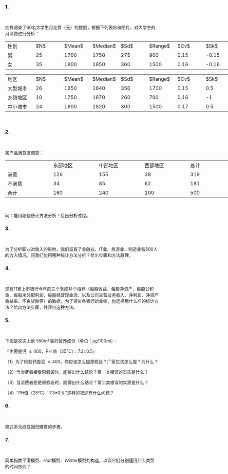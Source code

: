 ### 1.
​

 抽样调查了60名大学生月花费（元）的数据，根据下列表格和图片，对大学生的月消费进行分析：
 <table data-lake-id="d74de3b8" id="d74de3b8" margin="true" class="lake-table" style="width: 744px"><colgroup><col width="93"><col width="93"><col width="93"><col width="93"><col width="93"><col width="93"><col width="93"><col width="93"></colgroup><tbody><tr data-lake-id="u50f0f623" id="u50f0f623"><td data-lake-id="ud257c928" id="ud257c928">性别
 </td><td data-lake-id="u7f602577" id="u7f602577">$N$
 </td><td data-lake-id="u364f2fb3" id="u364f2fb3">$Mean$
 </td><td data-lake-id="u7b3b3684" id="u7b3b3684">$Median$
 </td><td data-lake-id="u55c6e37e" id="u55c6e37e">$Sd$
 </td><td data-lake-id="uad307cd6" id="uad307cd6">$Range$
 </td><td data-lake-id="u5da45980" id="u5da45980">$Cv$
 </td><td data-lake-id="ud326f77d" id="ud326f77d">$Sk$
 </td></tr><tr data-lake-id="u61d8c799" id="u61d8c799"><td data-lake-id="u7247bbe0" id="u7247bbe0">男
 </td><td data-lake-id="uc3c609db" id="uc3c609db">25
 </td><td data-lake-id="ua6b449e0" id="ua6b449e0">1700
 </td><td data-lake-id="u0ac4bd30" id="u0ac4bd30">1750
 </td><td data-lake-id="u6da8fa27" id="u6da8fa27">275
 </td><td data-lake-id="u830398ff" id="u830398ff">900
 </td><td data-lake-id="ub722f5de" id="ub722f5de">0.15
 </td><td data-lake-id="ufbb3977f" id="ufbb3977f">-0.15
 </td></tr><tr data-lake-id="u0bd26e11" id="u0bd26e11"><td data-lake-id="u5367db87" id="u5367db87">女
 </td><td data-lake-id="ud92cb343" id="ud92cb343">35
 </td><td data-lake-id="uffbe1a09" id="uffbe1a09">1800
 </td><td data-lake-id="u9ee66cdb" id="u9ee66cdb">1850
 </td><td data-lake-id="ue5d4d71f" id="ue5d4d71f">360
 </td><td data-lake-id="u45f3c2e2" id="u45f3c2e2">1500
 </td><td data-lake-id="uebd41874" id="uebd41874">0.16
 </td><td data-lake-id="ucc399ec7" id="ucc399ec7">-0.16
 </td></tr></tbody></table><table data-lake-id="22524003" id="22524003" margin="true" class="lake-table" style="width: 744px"><colgroup><col width="93"><col width="93"><col width="93"><col width="93"><col width="93"><col width="93"><col width="93"><col width="93"></colgroup><tbody><tr data-lake-id="u9edf224e" id="u9edf224e"><td data-lake-id="u34cd6e14" id="u34cd6e14">地区
 </td><td data-lake-id="u36068964" id="u36068964">$N$
 </td><td data-lake-id="u4d181f84" id="u4d181f84">$Mean$
 </td><td data-lake-id="u929fe438" id="u929fe438">$Median$
 </td><td data-lake-id="udb19b4ee" id="udb19b4ee">$Sd$
 </td><td data-lake-id="u9b0bc422" id="u9b0bc422">$Range$
 </td><td data-lake-id="udd0baf25" id="udd0baf25">$Cv$
 </td><td data-lake-id="u53bde95b" id="u53bde95b">$Sk$
 </td></tr><tr data-lake-id="u74c09a1b" id="u74c09a1b"><td data-lake-id="u59043656" id="u59043656">大型城市
 </td><td data-lake-id="ude141c2f" id="ude141c2f">26
 </td><td data-lake-id="ua99a362e" id="ua99a362e">1850
 </td><td data-lake-id="u22173e0b" id="u22173e0b">1840
 </td><td data-lake-id="u695dbbff" id="u695dbbff">356
 </td><td data-lake-id="u1d2cf26a" id="u1d2cf26a">1700
 </td><td data-lake-id="ub2b456bd" id="ub2b456bd">0.15
 </td><td data-lake-id="u65ad2e30" id="u65ad2e30">0.5
 </td></tr><tr data-lake-id="ub53c96c6" id="ub53c96c6"><td data-lake-id="u76850c75" id="u76850c75">乡镇地区
 </td><td data-lake-id="u8c8b4b81" id="u8c8b4b81">10
 </td><td data-lake-id="uade46427" id="uade46427">1750
 </td><td data-lake-id="u9d99482c" id="u9d99482c">1870
 </td><td data-lake-id="u65e50c85" id="u65e50c85">260
 </td><td data-lake-id="uc35d76a1" id="uc35d76a1">700
 </td><td data-lake-id="u2591d8ef" id="u2591d8ef">0.16
 </td><td data-lake-id="u73741cf0" id="u73741cf0">-1
 </td></tr><tr data-lake-id="u3288e11c" id="u3288e11c"><td data-lake-id="u31136d75" id="u31136d75">中小城市
 </td><td data-lake-id="u3641cb68" id="u3641cb68">24
 </td><td data-lake-id="u7241a42d" id="u7241a42d">1800
 </td><td data-lake-id="u059bd040" id="u059bd040">1820
 </td><td data-lake-id="ue9495fe0" id="ue9495fe0">300
 </td><td data-lake-id="uaba930da" id="uaba930da">1500
 </td><td data-lake-id="u8d27dfe7" id="u8d27dfe7">0.17
 </td><td data-lake-id="u197557e2" id="u197557e2">0.5
 </td></tr></tbody></table>​

 ### 2.
​

 某产品满意度调查：
 <table data-lake-id="a9323229" id="a9323229" margin="true" class="lake-table" style="width: 750px"><colgroup><col width="150"><col width="150"><col width="150"><col width="150"><col width="150"></colgroup><tbody><tr data-lake-id="u8fcf4bd6" id="u8fcf4bd6"><td data-lake-id="uc3805950" id="uc3805950">​

 </td><td data-lake-id="u1af515f6" id="u1af515f6">东部地区
 </td><td data-lake-id="u1bc7fb1e" id="u1bc7fb1e">中部地区
 </td><td data-lake-id="uf76df899" id="uf76df899">西部地区
 </td><td data-lake-id="u9088236c" id="u9088236c">总计
 </td></tr><tr data-lake-id="uc0170da2" id="uc0170da2"><td data-lake-id="u0a90dd10" id="u0a90dd10">满意
 </td><td data-lake-id="u4f02fd75" id="u4f02fd75">126
 </td><td data-lake-id="uc87a432e" id="uc87a432e">155
 </td><td data-lake-id="u144a39d1" id="u144a39d1">38
 </td><td data-lake-id="u552a7150" id="u552a7150">319
 </td></tr><tr data-lake-id="ud1ce4554" id="ud1ce4554"><td data-lake-id="ueda0374b" id="ueda0374b">不满意
 </td><td data-lake-id="u62943b9d" id="u62943b9d">34
 </td><td data-lake-id="u5ecbd612" id="u5ecbd612">85
 </td><td data-lake-id="u17a74452" id="u17a74452">62
 </td><td data-lake-id="u26a1d36c" id="u26a1d36c">181
 </td></tr><tr data-lake-id="u5941722f" id="u5941722f"><td data-lake-id="u62b97d8b" id="u62b97d8b">合计
 </td><td data-lake-id="ue49df3d5" id="ue49df3d5">160
 </td><td data-lake-id="u49d33957" id="u49d33957">240
 </td><td data-lake-id="u2ca62cc6" id="u2ca62cc6">100
 </td><td data-lake-id="u413f3cd4" id="u413f3cd4">500
 </td></tr></tbody></table>​

 问：能用哪些统计方法分析？给出分析过程。
 ​

 ### 3.
​

 为了分析职业对收入的影响，我们调查了金融业、$IT$业、旅游业、制造业各500人的收入情况。问我们能用哪种统计方法分析？给出步骤和方法原理。
 ​

 ### 4.
​

 现有11家上市银行今年前三个季度14个指标（每股收益、每股净资产、每股公积金、每股未分配利润、每股经营现金流、以及公司主营业务收入、净利润、净资产收益率、不良贷款等）的数据，为了评价各银行的业绩，你选择用什么样的统计方法？给出方法步骤，并评价这种方法。
 ​

 ### 5.
​

 下面是农夫山泉 $550ml$ 装的营养成分（单位：$\mu g/100ml$）:
 ​

 『主要是钙 $\geq400，$PH 值（25°C）：7.3±0.5』
 ​

 （1）为了检验钙是否 $\geq 400$，你应该怎么提原假设？厂家应该怎么提？为什么？
 ​

 （2）当消费者接受原假设时，能得出什么结论？第一类错误的实质是什么？
 ​

 （3）当消费者拒绝原假设时，能得出什么结论？第二类错误的实质是什么？
 ​

 （4）“$PH$值（25°C）：7.3±0.5 ”这样的叙述有什么问题？
 ​

 ### 6.
​

 简述多元线性回归建模的步骤。
 ​

 ### 7.
​

 简单指数平滑模型、$Holt$模型、$Winter$模型的构造，以及它们分别适用什么类型的时间序列？
 

 